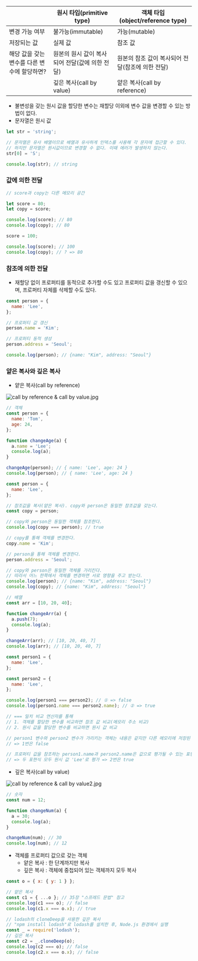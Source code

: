 |                                             | 원시 타입(primitive type)                      | 객체 타입(object/reference type)                 |
| ------------------------------------------- | ---------------------------------------------- | ------------------------------------------------ |
| 변경 가능 여부                              | 불가능(immutable)                              | 가능(mutable)                                    |
| 저장되는 값                                 | 실제 값                                        | 참조 값                                          |
| 해당 값을 갖는 변수를 다른 변수에 할당하면? | 원본의 원시 값이 복사되어 전달(값에 의한 전달) | 원본의 참조 값이 복사되어 전달(참조에 의한 전달) |
|                                             | 깊은 복사(call by value)                       | 얕은 복사(call by reference)                     |

- 불변성을 갖는 원시 값을 할당한 변수는 재할당 이외에 변수 값을 변경할 수 있는 방법이 없다.
- 문자열은 원시 값

```jsx
let str = 'string';

// 문자열은 유사 배열이므로 배열과 유사하게 인덱스를 사용해 각 문자에 접근할 수 있다.
// 하지만 문자열은 원시값이므로 변경할 수 없다. 이때 에러가 발생하지 않는다.
str[0] = 'S';

console.log(str); // string
```

### 값에 의한 전달

```jsx
// score과 copy는 다른 메모리 공간

let score = 80;
let copy = score;

console.log(score); // 80
console.log(copy); // 80

score = 100;

console.log(score); // 100
console.log(copy); // ? => 80
```

### 참조에 의한 전달

- 재할당 없이 프로퍼티를 동적으로 추가할 수도 있고 프로퍼티 값을 갱신할 수 있으며, 프로퍼티 자체를 삭제할 수도 있다.

```jsx
const person = {
  name: 'Lee',
};

// 프로퍼티 값 갱신
person.name = 'Kim';

// 프로퍼티 동적 생성
person.address = 'Seoul';

console.log(person); // {name: "Kim", address: "Seoul"}
```

### 얕은 복사와 깊은 복사

- 얕은 복사(call by reference)

![call by reference & call by value.jpg](./img/call%20by%20reference%20&%20call%20by%20value.jpg)

```jsx
// 객체
const person = {
  name: 'Tom',
  age: 24,
};

function changeAge(a) {
  a.name = 'Lee';
  console.log(a);
}

changeAge(person); // { name: 'Lee', age: 24 }
console.log(person); // { name: 'Lee', age: 24 }
```

```jsx
const person = {
  name: 'Lee',
};

// 참조값을 복사(얕은 복사). copy와 person은 동일한 참조값을 갖는다.
const copy = person;

// copy와 person은 동일한 객체를 참조한다.
console.log(copy === person); // true

// copy를 통해 객체를 변경한다.
copy.name = 'Kim';

// person을 통해 객체를 변경한다.
person.address = 'Seoul';

// copy와 person은 동일한 객체를 가리킨다.
// 따라서 어느 한쪽에서 객체를 변경하면 서로 영향을 주고 받는다.
console.log(person); // {name: "Kim", address: "Seoul"}
console.log(copy); // {name: "Kim", address: "Seoul"}
```

```jsx
// 배열
const arr = [10, 20, 40];

function changeArr(a) {
  a.push(7);
  console.log(a);
}

changeArr(arr); // [10, 20, 40, 7]
console.log(arr); // [10, 20, 40, 7]
```

```jsx
const person1 = {
  name: 'Lee',
};

const person2 = {
  name: 'Lee',
};

console.log(person1 === person2); // ① => false
console.log(person1.name === person2.name); // ② => true

// === 일치 비교 연산자를 통해
// 1. 객체를 할당한 변수를 비교하면 참조 값 비교(메모리 주소 비교)
// 2. 원시 값을 할당한 변수를 비교하면 원시 값 비교

// person1 변수와 person2 변수가 가리키는 객체는 내용은 같지만 다른 메모리에 저장된 별개의 객체
// => 1번은 false

// 프로퍼티 값을 참조하는 person1.name과 person2.name은 값으로 평가될 수 있는 표현식
// => 두 표현식 모두 원시 값 'Lee'로 평가 => 2번은 true
```

- 깊은 복사(call by value)

![call by reference & call by value2.jpg](./img/call%20by%20reference%20&%20call%20by%20value2.jpg)

```jsx
// 숫자
const num = 12;

function changeNum(a) {
  a = 30;
  console.log(a);
}

changeNum(num); // 30
console.log(num); // 12
```

- 객체를 프로퍼티 값으로 갖는 객체
  - 얕은 복사 : 한 단계까지만 복사
  - 깊은 복사 : 객체에 중첩되어 있는 객체까지 모두 복사

```jsx
const o = { x: { y: 1 } };

// 얕은 복사
const c1 = { ...o }; // 35장 "스프레드 문법" 참고
console.log(c1 === o); // false
console.log(c1.x === o.x); // true

// lodash의 cloneDeep을 사용한 깊은 복사
// "npm install lodash"로 lodash를 설치한 후, Node.js 환경에서 실행
const _ = require('lodash');
// 깊은 복사
const c2 = _.cloneDeep(o);
console.log(c2 === o); // false
console.log(c2.x === o.x); // false
```
